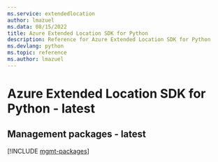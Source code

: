 ```yaml
---
ms.service: extendedlocation
author: lmazuel
ms.data: 08/15/2022
title: Azure Extended Location SDK for Python
description: Reference for Azure Extended Location SDK for Python
ms.devlang: python
ms.topic: reference
ms.author: lmazuel
---
```

# Azure Extended Location SDK for Python - latest

## Management packages - latest
[!INCLUDE [mgmt-packages](extended-location-mgmt-index.md)]